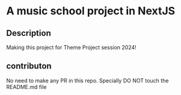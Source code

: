 # A music school project in NextJS

## Description
Making this project for Theme Project session 2024!

## contributon
No need to make any PR in this repo. Specially DO NOT touch the README.md file
